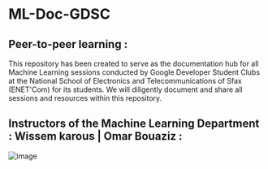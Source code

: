 # ML-Doc-GDSC     
## Peer-to-peer learning  :    
This repository has been created to serve as the documentation hub for all Machine Learning sessions conducted by Google Developer Student Clubs at the National School of Electronics and Telecommunications of Sfax (ENET'Com) for its students. We will diligently document and share all sessions and resources within this repository. 
## Instructors of the Machine Learning Department : Wissem karous  | Omar Bouaziz  :<br>    
 
![image](https://github.com/wissemkarous/Machine_learning-Documentation-GDSC/assets/115191512/3a628307-2d49-49ea-ae17-0275d8a66c71)


